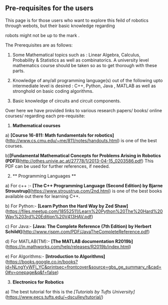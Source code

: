 ## Pre-requisites for the users

This page is for those users who want to explore this feild of robotics through webots, but their basic knowledge regarding 

robots might not be up to the mark .

The Prerequisites are as follows:

1. Some Mathematical topics such as : Linear Algebra, Calculus, Probability & Statistics as well as combinatorics.
   A university level mathematics course should be taken so as to get thorough with these parts.

2. Knowledge of any/all programming language(s) out of the following upto intermediate level is desired : C++, Python, Java , MATLAB as well as stronghold on basic coding algorithms.

3. Basic knowledge of circuits and circuit components.

Over here we have provided links to various research papers/ books/ online courses/ regarding each pre-requisite:
1. **Mathematical courses**

a) **[Course 16-811: Math fundamentals for robotics]**(http://www.cs.cmu.edu/~me/811/notes/handouts.html) is one of the best courses.

b)**[Fundamental Mathematical Concepts for Problems Arising in Robotics (PDF)]**(http://othes.univie.ac.at/27778/1/2013-04-15_0203586.pdf)
This PDF can be used for further references, if needed.

2. ** Programming Languages **

a) For c++ :- **[The C++ Programming Language (Second Edition) by Bjarne Stroustrup]**(https://www.stroustrup.com/2nd.html) is one of the best books
available out there for learning C++.

b) For Python:- **[Learn Python the Hard Way by Zed Shaw]**(https://files.meetup.com/18552511/Learn%20Python%20The%20Hard%20Way%203rd%20Edition%20V413HAV.pdf)

c) For Java:- **[Java: The Complete Reference (7th Edition) by Herbert Schildt]**(http://www.rjspm.com/PDF/JavaTheCompleteReference.pdf)

d) For MATLAB(TM):- **[The MATLAB documentation R2019b]**(https://in.mathworks.com/help/releases/R2019b/index.html)

e) For Algorithms:- **[Introduction to Algorithms]**(https://books.google.co.in/books?id=NLngYyWFl_YC&printsec=frontcover&source=gbs_ge_summary_r&cad=0#v=onepage&q&f=false)

3) **Electronics for Robotics**

a) The best tutorial for this is the *[Tutorials by Tufts University]*(https://www.eecs.tufts.edu/~dsculley/tutorial/)

